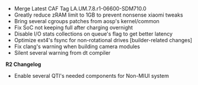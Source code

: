 - Merge Latest CAF Tag LA.UM.7.8.r1-06600-SDM710.0
- Greatly reduce zRAM limit to 1GB to prevent nonsense xiaomi tweaks
- Bring several cgroups patches from aosp's kernel/common
- Fix SoC not keeping full after charging overnight
- Disable I/O stats collections on queue's flag to get better latency
- Optimize ext4's fsync for non-rotational drives
[builder-related changes]
- Fix clang's warning when building camera modules
- Silent several warning from dt compiler

<b>R2 Changelog</b>

- Enable several QTI's needed components for Non-MIUI system
